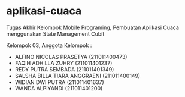 # aplikasi-cuaca
Tugas Akhir Kelompok Mobile Programing, Pembuatan Aplikasi Cuaca menggunakan State Management Cubit

Kelompok 03,
Anggota Kelompok :

-   ALFINO NICOLAS PRASETYA (211011400473)
-   FAQIH ADHILLA ZUHRY (211011401237)
-   REDY PUTRA SEMBADA (211011401349)
-   SALSHA BILLA TIARA ANGGRAENI (211011400149)
-   WIDIAN DWI PUTRA (211011401637)
-   WANDA ALPIYANDI (211011401200)

